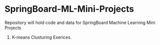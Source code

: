 # SpringBoard-ML-Mini-Projects
Repository will hold code and data for SpringBoard Machine Learning Mini Projects
1. K-means Clusturing Exerices. 
